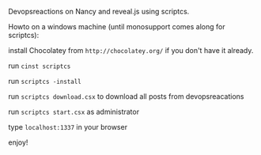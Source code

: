 Devopsreactions on Nancy and reveal.js using scriptcs.

Howto on a windows machine (until monosupport comes along for scriptcs):

install Chocolatey from  ```http://chocolatey.org/``` if you don't have it already.

run ```cinst scriptcs```

run ```scriptcs -install```

run ```scriptcs download.csx``` to download all posts from devopsreacations

run ```scriptcs start.csx``` as administrator

type  ```localhost:1337``` in your browser

enjoy!

